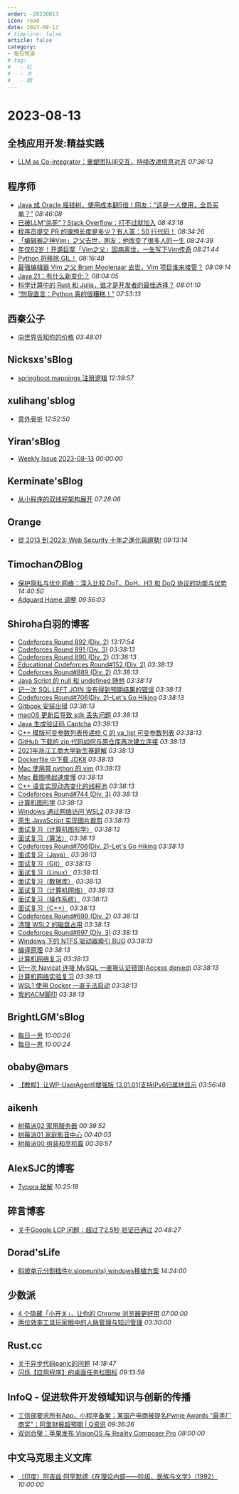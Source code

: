 ```yaml
---
order: -20230813
icon: read
date: 2023-08-13
# timeline: false
article: false
category:
- 每日悦读
# tag:
#   - 红
#   - 大
#   - 圆
---
```


# 2023-08-13 
## 全栈应用开发:精益实践<span></span>
* [LLM as Co-integrator：重塑团队间交互，持续改进信息对齐](http://www.phodal.com/blog/llm-as-co-integrator/) *07:36:13* 
## 程序师<span></span>
* [Java 成 Oracle 摇钱树，使用成本翻5倍！网友：“这是一人使用，全员买单？”](https://www.techug.com/post/java-has-become-oracle-s-cash-cow-doubling-usage-costs-by-five-times-netizen-this-is-for-o7cb0abb08c28bd9ab492/) *08:46:08* 
* [已被LLM“杀死”？Stack Overflow：打不过就加入](https://www.techug.com/post/killed-by-llm-stack-overflow-join-if-you-can-t-winc8d4a441a212b3e81a1f/) *08:43:16* 
* [程序员提交 PR 的理想长度是多少？有人答：50 行代码！](https://www.techug.com/post/what-is-the-ideal-length-for-programmers-to-submit-pr-someone-answered-50-lines-of-codec2ac1300a24444e0065f/) *08:34:26* 
* [「编辑器之神Vim」之父去世，网友：他改变了很多人的一生](https://www.techug.com/post/the-father-of-vim-the-god-of-editors-has-passed-away-netizens-say-he-has-changed-many-peopd85afc7b530687526966/) *08:24:39* 
* [年仅62岁！开源巨擘「Vim之父」因病离世，一生写下Vim传奇](https://www.techug.com/post/at-only-62-years-old-open-source-giant-father-of-vim-passed-away-due-to-illness-and-wrote-cfebac5de4b19413df71/) *08:21:44* 
* [Python 将移除 GIL！](https://www.techug.com/post/python-will-remove-gil748e9c63cd9fe43e01f9/) *08:16:48* 
* [最强编辑器 Vim 之父 Bram Moolenaar 去世，Vim 项目谁来接管？](https://www.techug.com/post/bram-moolenaar-the-father-of-the-strongest-editor-vim-has-passed-away-who-will-take-over-t309d220aa32d35759faa/) *08:09:14* 
* [Java 21：有什么新变化？](https://www.techug.com/post/java-21-what-are-the-new-changes983c55ea115976c37486/) *08:04:05* 
* [科学计算中的 Rust 和 Julia，谁才是开发者的最佳选择？](https://www.techug.com/post/who-are-the-best-choices-for-developers-in-scientific-computing-rust-and-julia4a833c19eed47c1faf83/) *08:01:10* 
* [“恕我直言：Python 真的很糟糕！”](https://www.techug.com/post/forgive-me-for-being-blunt-python-is-really-terribleac4b002f9036a15d02e8/) *07:53:13* 
## 西秦公子<span></span>
* [向世界告知你的价格](https://www.ixiqin.com/2023/08/13/tell-the-world-your-price/) *03:48:01* 
## Nicksxs'sBlog<span></span>
* [springboot mappings 注册逻辑](https://nicksxs.me/2023/08/13/springboot-mappings-%E6%B3%A8%E5%86%8C%E9%80%BB%E8%BE%91/) *12:39:57* 
## xulihang'sblog<span></span>
* [意外骨折](https://blog.xulihang.me/accidentally-broke-my-ankle/) *12:52:50* 
## Yiran'sBlog<span></span>
* [Weekly Issue 2023-08-13](https://zdyxry.github.io/2023/08/13/Weekly-Issue-2023-08-13/) *00:00:00* 
## Kerminate'sBlog<span></span>
* [从小程序的双线程架构展开](http://yoursite.com/2023/08/12/%E4%BB%8E%E5%B0%8F%E7%A8%8B%E5%BA%8F%E7%9A%84%E5%8F%8C%E7%BA%BF%E7%A8%8B%E6%9E%B6%E6%9E%84%E5%B1%95%E5%BC%80/) *07:28:08* 
## Orange<span></span>
* [從 2013 到 2023: Web Security 十年之進化與趨勢!](http://blog.orange.tw/2023/08/2023-webconf-the-evolution-of-web-security.html) *09:13:14* 
## TimochanのBlog<span></span>
* [保护隐私与优化网络：深入比较 DoT、DoH、H3 和 DoQ 协议的功能与优势](https://www.timochan.cn/posts/study/protecting-privacy-and-optimizing-networks) *14:40:50* 
* [Adguard Home 调整](https://www.timochan.cn/posts/any_pen/adguard_home_for_setting) *09:56:03* 
## Shiroha白羽的博客<span></span>
* [Codeforces Round 892 (Div. 2)](http://example.com/2023/08/13/acm/CodeforcesRound892(Div.%202)/) *13:17:54* 
* [Codeforces Round 891 (Div. 3)](http://example.com/2023/08/12/acm/CodeforcesRound891(Div.%203)/) *03:38:13* 
* [Codeforces Round 890 (Div. 2)](http://example.com/2023/08/12/acm/CodeforcesRound890(Div.%202)/) *03:38:13* 
* [Educational Codeforces Round#152 (Div. 2)](http://example.com/2023/08/06/acm/EducationalCodeforcesRound152/) *03:38:13* 
* [Codeforces Round#889 (Div. 2)](http://example.com/2023/08/05/acm/CodeforcesRound889(Div.%202)/) *03:38:13* 
* [Java Script 的 null 和 undefined 随想](http://example.com/2022/08/30/thoughts/java-script-null-undefine/) *03:38:13* 
* [记一次 SQL LEFT JOIN 没有得到预期结果的错误](http://example.com/2022/05/29/develop-note/sql-left-join-fail/) *03:38:13* 
* [Codeforces Round#706(Div. 2)-Let's Go Hiking](http://example.com/2022/05/28/acm/CodeforcesRound789(Div.%202)-B2.%20Tokitsukaze%20and%20Good%2001-String%20(hard%20version)/) *03:38:13* 
* [Gitbook 安装出错](http://example.com/2022/03/24/develop-note/gitbook-install-error/) *03:38:13* 
* [macOS 更新后导致 sdk 丢失问题](http://example.com/2022/03/22/mac/clion-mac-CMAKE_OSX_SYSROOT/) *03:38:13* 
* [Java 生成验证码 Captcha](http://example.com/2022/03/19/develop-note/java-create-captcha/) *03:38:13* 
* [C++ 模版可变参数列表传递给 C 的 va_list 可变参数列表](http://example.com/2022/01/12/develop-note/cpp-template-variable-parameter-to-c/) *03:38:13* 
* [GitHub 下载的 zip 代码如何与原仓库再次建立连接](http://example.com/2021/11/25/develop-note/git-remote-reconnect/) *03:38:13* 
* [2021年浙江工商大学新生赛题解](http://example.com/2021/11/21/acm/2021-ZJGSU-ACM-freshman-competition/) *03:38:13* 
* [Dockerfile 中下载 JDK8](http://example.com/2021/11/18/develop-note/dockerfile-run-apt-install-jdk-8/) *03:38:13* 
* [Mac 使用带 python 的 vim](http://example.com/2021/11/15/mac/macvim/) *03:38:13* 
* [Mac 截图唤起速度慢](http://example.com/2021/10/24/mac/screen-cut/) *03:38:13* 
* [C++ 语言实现动态变化的线程池](http://example.com/2021/10/13/cpp/thread-pool/) *03:38:13* 
* [Codeforces Round#744 (Div. 3)](http://example.com/2021/09/29/acm/CodeforcesRound744(Div.3)/) *03:38:13* 
* [计算机图形学](http://example.com/2021/06/10/notebook/Computer-Graphics/) *03:38:13* 
* [Windows 通过网络访问 WSL2](http://example.com/2021/06/07/develop-note/wsl-localhost/) *03:38:13* 
* [原生 JavaScript 实现图片裁剪](http://example.com/2021/05/17/front-end/Front-end-image-cropping-effect/) *03:38:13* 
* [面试复习（计算机图形学）](http://example.com/2021/03/27/interview/computer-graphics/) *03:38:13* 
* [面试复习（算法）](http://example.com/2021/03/27/interview/algorithm/) *03:38:13* 
* [Codeforces Round#706(Div. 2)-Let's Go Hiking](http://example.com/2021/03/11/acm/CodeforcesRound706(Div.%202)-D%20Let's%20Go%20Hiking/) *03:38:13* 
* [面试复习（Java）](http://example.com/2021/02/25/interview/java/) *03:38:13* 
* [面试复习（Git）](http://example.com/2021/02/24/interview/git/) *03:38:13* 
* [面试复习（Linux）](http://example.com/2021/02/23/interview/linux/) *03:38:13* 
* [面试复习（数据库）](http://example.com/2021/02/23/interview/database/) *03:38:13* 
* [面试复习（计算机网络）](http://example.com/2021/02/23/interview/computer-network/) *03:38:13* 
* [面试复习（操作系统）](http://example.com/2021/02/23/interview/operating-system/) *03:38:13* 
* [面试复习（C++）](http://example.com/2021/02/22/interview/cpp/) *03:38:13* 
* [Codeforces Round#699 (Div. 2)](http://example.com/2021/02/06/acm/CodeforcesRound699(Div.%202)/) *03:38:13* 
* [清理 WSL2 的磁盘占用](http://example.com/2021/01/27/develop-note/wsl-clean/) *03:38:13* 
* [Codeforces Round#697 (Div. 3)](http://example.com/2021/01/26/acm/CodeforcesRound697(Div.%203)/) *03:38:13* 
* [Windows 下的 NTFS 驱动器索引 BUG](http://example.com/2021/01/18/develop-note/windows-ntfs/) *03:38:13* 
* [编译原理](http://example.com/2021/01/07/notebook/Compilation-principle/) *03:38:13* 
* [计算机网络复习](http://example.com/2021/01/07/notebook/Computer-network/) *03:38:13* 
* [记一次 Navicat 连接 MySQL 一直报认证错误(Access denied)](http://example.com/2021/01/02/develop-note/mysql-reset/) *03:38:13* 
* [计算机网络实验复习](http://example.com/2020/12/26/notebook/Computer-network-experiment/) *03:38:13* 
* [WSL1 使用 Docker 一直无法启动](http://example.com/2020/12/24/develop-note/wsl-docker/) *03:38:13* 
* [我的ACM脚印](http://example.com/2020/12/21/acm/myACM/) *03:38:13* 
## BrightLGM'sBlog<span></span>
* [每日一思](http://brightliao.com/2023/08/08/daily-thoughts/) *10:00:26* 
* [每日一思](http://brightliao.com/2023/07/24/daily-thought/) *10:00:24* 
## obaby@mars<span></span>
* [【教程】让WP-UserAgent\[增强版 13.01.01\]支持IPv6归属地显示](https://h4ck.org.cn/2023/08/%e3%80%90%e6%95%99%e7%a8%8b%e3%80%91%e8%ae%a9wp-useragent%e5%a2%9e%e5%bc%ba%e7%89%88-13-01-01%e6%94%af%e6%8c%81ipv6%e5%bd%92%e5%b1%9e%e5%9c%b0%e6%98%be%e7%a4%ba/) *03:56:48* 
## aikenh<span></span>
* [树莓派02 家用服务器](http://aikenh.cn/cn/%E6%A0%91%E8%8E%93%E6%B4%BE%E5%AE%B6%E7%94%A8%E6%9C%8D%E5%8A%A1%E5%99%A8/) *00:39:52* 
* [树莓派01 家庭影音中心](http://aikenh.cn/cn/%E6%A0%91%E8%8E%93%E6%B4%BE%E5%AE%B6%E5%BA%AD%E5%BD%B1%E9%9F%B3%E4%B8%AD%E5%BF%83/) *00:40:03* 
* [树莓派00 组装和亮机篇](http://aikenh.cn/cn/%E6%A0%91%E8%8E%93%E6%B4%BE%E5%85%A5%E9%97%A8%E5%88%9D%E6%8E%A2/) *00:39:57* 
## AlexSJC的博客<span></span>
* [Typora 破解](https://blog.alexsjc.top/archives/1164) *10:25:18* 
## 碎言博客<span></span>
* [关于Google LCP 问题：超过了2.5秒 验证已通过](https://suiyan.cc/2023/20230813204827.html) *20:48:27* 
## Dorad'sLife<span></span>
* [斜坡单元分割插件(r.slopeunits) windows移植方案](https://blog.cuger.cn/p/db83/) *14:24:00* 
## 少数派<span></span>
* [4 个隐藏「小开关」，让你的 Chrome 浏览器更好用](https://sspai.com/post/81982) *07:00:00* 
* [两位效率工具玩家眼中的人脉管理与知识管理](https://sspai.com/post/81930) *03:30:00* 
## Rust.cc<span></span>
* [关于异步代码panic的问题](https://rustcc.cn/article?id=e594ef4a-cdd1-4627-a361-9d80c5a4c25f) *14:18:47* 
* [闪烁【应用程序】的桌面任务栏图标](https://rustcc.cn/article?id=bfa79191-d5ce-48f5-b18c-34c611095ed3) *09:13:58* 
## InfoQ - 促进软件开发领域知识与创新的传播<span></span>
* [工信部要求所有App、小程序备案；某国产电商被提名Pwnie Awards “最差厂商奖”；阿里财报超预期 | Q资讯](https://www.infoq.cn/article/lOpup7LkCbkd0TZfNpqF?utm_source=rss&utm_medium=article) *09:36:26* 
* [双剑合璧：苹果发布 VisionOS 与 Reality Composer Pro](https://www.infoq.cn/article/4N5iKldsWFG0RTfNQEtb?utm_source=rss&utm_medium=article) *08:00:00* 
## 中文马克思主义文库<span></span>
* [〔印度〕阿吉兹·阿罕默德《在理论内部——阶级、民族与文学》（1992）](https://www.marxists.org/chinese/reference-books/aijaz-ahmad-1992/index.htm) *10:00:00* 
